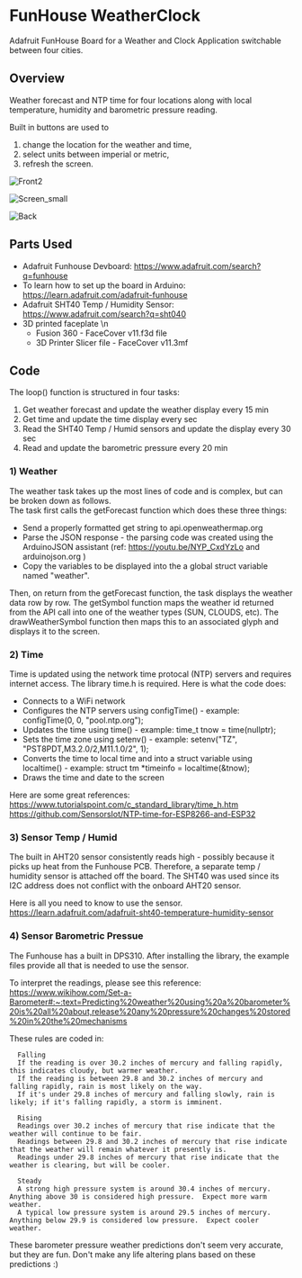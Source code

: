 # FunHouse WeatherClock
Adafruit FunHouse Board for a Weather and Clock Application switchable between four cities.

## Overview
Weather forecast and NTP time for four locations along with local temperature, humidity and barometric pressure reading.

Built in buttons are used to 
1) change the location for the weather and time, 
2) select units between imperial or metric,
3) refresh the screen. 

![Front2](https://user-images.githubusercontent.com/31633408/174464779-ee85dcc4-2e8f-41f0-8518-15dc01a1880d.JPG)

![Screen_small](https://user-images.githubusercontent.com/31633408/174464920-fc87abf3-fdfa-4342-92e4-6fc905d1d3a2.JPG)

![Back](https://user-images.githubusercontent.com/31633408/174464943-9e43162b-49e0-4f00-92d4-61fe47b8f2e5.JPG)

## Parts Used
*  Adafruit Funhouse Devboard:  https://www.adafruit.com/search?q=funhouse
*  To learn how to set up the board in Arduino:  https://learn.adafruit.com/adafruit-funhouse
*  Adafruit SHT40 Temp / Humidity Sensor:  https://www.adafruit.com/search?q=sht040
*  3D printed faceplate \n
   -  Fusion 360 - FaceCover v11.f3d file
   -  3D Printer Slicer file - FaceCover v11.3mf 
  
## Code
The loop() function is structured in four tasks:
1)  Get weather forecast and update the weather display every 15 min
2)  Get time and update the time display every sec
3)  Read the SHT40 Temp / Humid sensors and update the display every 30 sec
4)  Read and update the barometric pressure every 20 min

### 1)  Weather  
The weather task takes up the most lines of code and is complex, but can be broken down as follows.  
The task first calls the getForecast function which does these three things:
*  Send a properly formatted get string to api.openweathermap.org
*  Parse the JSON response - the parsing code was created using the ArduinoJSON assistant (ref:  https://youtu.be/NYP_CxdYzLo and arduinojson.org )
*  Copy the variables to be displayed into the a global struct variable named "weather".

Then, on return from the getForecast function, the task displays the weather data row by row.  The getSymbol function maps the weather id returned from the API call into one of the weather types (SUN, CLOUDS, etc).  The drawWeatherSymbol function then maps this to an associated glyph and displays it to the screen.

### 2)  Time  
Time is updated using the network time protocal (NTP) servers and requires internet access.  The library time.h is required.  Here is what the code does:
*  Connects to a WiFi network
*  Configures the NTP servers using configTime() - example: configTime(0, 0, "pool.ntp.org"); 
*  Updates the time using time() - example: time_t tnow = time(nullptr);
*  Sets the time zone using setenv() - example:  setenv("TZ", "PST8PDT,M3.2.0/2,M11.1.0/2", 1);
*  Converts the time to local time and into a struct variable using localtime() - example:  struct tm *timeinfo = localtime(&tnow);
*  Draws the time and date to the screen

Here are some great references:  
https://www.tutorialspoint.com/c_standard_library/time_h.htm  
https://github.com/SensorsIot/NTP-time-for-ESP8266-and-ESP32

### 3)  Sensor Temp / Humid  
The built in AHT20 sensor consistently reads high - possibly because it picks up heat from the Funhouse PCB.  Therefore, a separate temp / humidity sensor is attached off the board.  The SHT40 was used since its I2C address does not conflict with the onboard AHT20 sensor.

Here is all you need to know to use the sensor.
https://learn.adafruit.com/adafruit-sht40-temperature-humidity-sensor

### 4)  Sensor Barometric Pressue  
The Funhouse has a built in DPS310.  After installing the library, the example files provide all that is needed to use the sensor.  

To interpret the readings, please see this reference:
https://www.wikihow.com/Set-a-Barometer#:~:text=Predicting%20weather%20using%20a%20barometer%20is%20all%20about,release%20any%20pressure%20changes%20stored%20in%20the%20mechanisms

These rules are coded in:
    
      Falling  
      If the reading is over 30.2 inches of mercury and falling rapidly, this indicates cloudy, but warmer weather.  
      If the reading is between 29.8 and 30.2 inches of mercury and falling rapidly, rain is most likely on the way.  
      If it's under 29.8 inches of mercury and falling slowly, rain is likely; if it's falling rapidly, a storm is imminent.

      Rising  
      Readings over 30.2 inches of mercury that rise indicate that the weather will continue to be fair.  
      Readings between 29.8 and 30.2 inches of mercury that rise indicate that the weather will remain whatever it presently is.  
      Readings under 29.8 inches of mercury that rise indicate that the weather is clearing, but will be cooler.

      Steady  
      A strong high pressure system is around 30.4 inches of mercury. Anything above 30 is considered high pressure.  Expect more warm weather.  
      A typical low pressure system is around 29.5 inches of mercury. Anything below 29.9 is considered low pressure.  Expect cooler weather.  
   
These barometer pressure weather predictions don't seem very accurate, but they are fun.  Don't make any life altering plans based on these predictions :)


